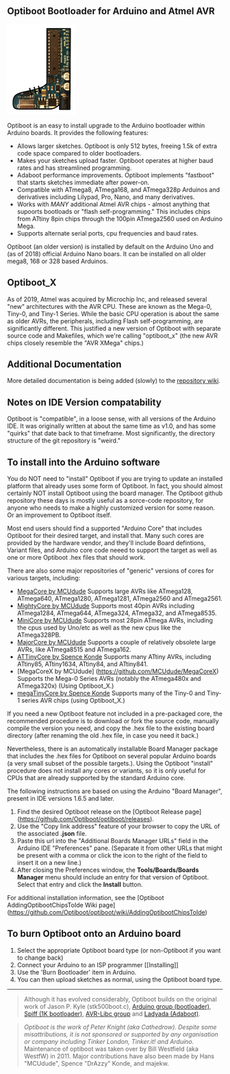 ## Optiboot Bootloader for Arduino and Atmel AVR ##

![docs/optiboot.png](docs/optiboot.png)

Optiboot is an easy to install upgrade to the Arduino bootloader within Arduino boards. It provides the following features:

  * Allows larger sketches. Optiboot is only 512 bytes, freeing 1.5k of extra code space compared to older bootloaders.
  * Makes your sketches upload faster. Optiboot operates at higher baud rates and has streamlined programming.
  * Adaboot performance improvements. Optiboot implements "fastboot" that starts sketches immediate after power-on.
  * Compatible with ATmega8, ATmega168, and ATmega328p Arduinos and derivatives including Lilypad, Pro, Nano, and many derivatives.
  * Works with *MANY* additional Atmel AVR chips - almost anything that supoorts bootloads or "flash self-programming."  This includes chips from ATtiny 8pin chips through the 100pin ATmega2560 used on Arduino Mega.
  * Supports alternate serial ports, cpu frequencies and baud rates.

Optiboot (an older version) is installed by default on the Arduino Uno and (as of 2018) official Arduino Nano boars.  It can be installed on all older mega8, 168 or 328 based Arduinos.

## Optiboot_X
As of 2019, Atmel was acquired by Microchip Inc, and released several "new" architectures with the AVR CPU.  These are known as the Mega-0, Tiny-0, and Tiny-1 Series.  While the basic CPU operation is about the same as older AVRs, the peripherals, including Flash self-programming, are significantly different.  This justified a new version of Optiboot with separate source code and Makefiles, which we're calling "optiboot_x" (the new AVR chips closely resemble the "AVR XMega" chips.)

## Additional Documentation
More detailed documentation is being added (slowly) to the [repository wiki](https://github.com/Optiboot/optiboot/wiki).

## Notes on IDE Version compatability
Optiboot is "compatible", in a loose sense, with all versions of the Arduino IDE.  It was originally written at about the same time as v1.0, and has some "quirks" that date back to that timeframe.  Most significantly, the directory structure of the git repository is "weird."

## To install into the Arduino software ##
You do NOT need to "install" Optiboot if you are trying to update an installed platform that already uses some form of Optiboot.  In fact, you should almost certainly NOT install Optiboot using the board manager.
The Optiboot github repository these days is mostly useful as a sorce-code repository, for anyone who needs to make a highly customized version for some reason.  Or an improvement to Optiboot itself.

Most end users should find a supported "Arduino Core" that includes Optiboot for their desired target, and install that.  Many such cores are provided by the hardware vendor, and they'll include Board defintions, Variant files, and Arduino core code neeed to support the target as well as one or more Optiboot .hex files that should work.

There are also some major repositories of "generic" versions of cores for various targets, including:

  * [MegaCore by MCUdude](https://github.com/MCUdude/MegaCore) Supports large AVRs like ATmega128, ATmega640, ATmega1280, ATmega1281, ATmega2560 and ATmega2561.
  * [MightyCore by MCUdude](https://github.com/MCUdude/MightyCore) Supports most 40pin AVRs including ATmega1284, ATmega644, ATmega324, ATmega32, and ATmega8535.
  * [MiniCore by MCUdude](https://github.com/MCUdude/MiniCore) Supports most 28pin ATmega AVRs, including the cpus used by Uno/etc as well as the new cpus like the ATmega328PB.
  * [MajorCore by MCUdude](https://github.com/MCUdude/MajorCore) Supports a couple of relatively obsolete large AVRs, like ATmega8515 and ATmega162.
  * [ATTinyCore by Spence Konde](https://github.com/SpenceKonde/ATTinyCore) Supports many ATtiny AVRs, including ATtiny85, ATtiny1634, ATtiny84, and ATtiny841.
  * [MegaCoreX by MCUdude] (https://github.com/MCUdude/MegaCoreX) Supports the Mega-0 Series AVRs (notably the ATmega480x and ATmega320x) (Using Optiboot_X.)
  * [megaTinyCore by Spence Konde](https://github.com/SpenceKonde/megaTinyCore) Supports many of the Tiny-0 and Tiny-1 series AVR chips (using Optiboot_X.)


If you need a new Optiboot feature not included in a pre-packaged core, the recommended procedure is to download or fork the source code, manually compile the version you need, and copy the .hex file to the existing board directory (after renaming the old .hex file, in case you need it back.)

Nevertheless, there is an automatically installable Board Manager package that includes the .hex files for Optiboot on several popular Arduino boards (a very small subset of the possible targets.). Using the Optiboot "install" procedure does not install any cores or variants, so it is only useful for CPUs that are already supported by the standard Arduino core.

The following instructions are based on using the Arduino "Board Manager", present in IDE versions 1.6.5 and later.

  1. Find the desired Optiboot release on the [Optiboot Release page] (https://github.com/Optiboot/optiboot/releases).
  2. Use the "Copy link address" feature of your browser to copy the URL of the associated **.json** file.
  3. Paste this url into the "Additional Boards Manager URLs" field in the Arduino IDE "Preferences" pane. (Separate it from other URLs that might be present with a comma or click the icon to the right of the field to insert it on a new line.)
  4. After closing the Preferences window, the **Tools/Boards/Boards Manager** menu should include an entry for that version of Optiboot.  Select that entry and click the **Install** button.

For additional installation information, see the [Optiboot AddingOptibootChipsToIde Wiki page] (https://github.com/Optiboot/optiboot/wiki/AddingOptibootChipsToIde)


<!---
  1. Download the latest using Git or the Zip download feature of GitHub.  If you download as a zip, also extract it.
  1. You will need to be using a recent version of the [Arduino environment](http://arduino.cc), version 18 or later.
  1. Create a 'hardware' directory inside your sketches folder.
  1. Copy the optiboot directory into the hardware directory.
  1. Restart the Arduino software. New boards will appear in the Tools>Board menu.
--->

## To burn Optiboot onto an Arduino board ##
  1. Select the appropriate Optiboot board type (or non-Optiboot if you want to change back)
  1. Connect your Arduino to an ISP programmer [[Installing]]
  1. Use the 'Burn Bootloader' item in Arduino.
  1. You can then upload sketches as normal, using the Optiboot board type.

----

> Although it has evolved considerably, Optiboot builds on the original work of Jason P. Kyle (stk500boot.c), [Arduino group (bootloader)](http://arduino.cc), [Spiff (1K bootloader)](http://spiffie.org/know/arduino_1k_bootloader/bootloader.shtml), [AVR-Libc group](http://nongnu.org/avr-libc) and [Ladyada (Adaboot)](http://www.ladyada.net/library/arduino/bootloader.html).

> _Optiboot is the work of Peter Knight (aka Cathedrow). Despite some misattributions, it is not sponsored or supported by any organisation or company including Tinker London, Tinker.it! and Arduino._  
> Maintenance of optiboot was taken over by Bill Westfield (aka WestfW) in 2011.
> Major contributions have also been made by Hans "MCUdude", Spence "DrAzzy" Konde, and majekw.
